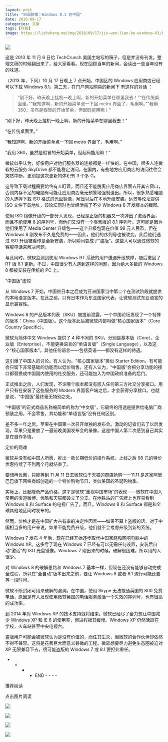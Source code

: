 ```yaml
---
layout: post
title: "旧闻联播：Windows 8.1 在中国"
date: 2016-09-17
categories: 文章
tags: [科技]
image: https://lishuhang.me/img/2016/09/17/jiu-wen-lian-bo-windows-81/01.jpg
---
```


![](http://mmbiz.qpic.cn/mmbiz_jpg/nmVQQlxOIsKNxNmWOIEPicVEpIrnmlPIt9TzzW0RvLfDvrUOFIJ3ibnYKQMl6hESAzsIhL0jWzIY5qQZB8icJcHNQ/0?wx_fmt=jpeg)

这是 2013 年 11 月 6 日给 TechCrunch 美国主站写的稿子，但是并没有刊发。整理文稿的时候翻出来了，给大家看看。现在回顾当年的新闻，会读出一些当年没有的味道。

（2013 年，下同）10 月 17 日晚上 7 点开始，中国区的 Windows 应用商店已经可以下载 Windows 8.1。第二天，在门户网站网易的新闻下 有这样的对话 ：

> “刚下好，昨天晚上挂机一晚上啊，新的开始菜单在哪里我去！”“在传统桌面里。”“我知道啊，新的开始菜单点一下回 metro 界面了，毛用啊。”“我用 360，虽然是假冒的开始菜单，但起码能用嘛！”

“刚下好，昨天晚上挂机一晚上啊，新的开始菜单在哪里我去！”

“在传统桌面里。”

“我知道啊，新的开始菜单点一下回 metro 界面了，毛用啊。”

“我用 360，虽然是假冒的开始菜单，但起码能用嘛！”

微软似乎认为，好像用户对他们服务器的连接都是一样快的。在中国，很多人连微软的云服务 SkyDrive 都不能稳定访问，在国内，有些地方应用商店的访问往往会突然中断，更别提这次更新的体积有 3 个多 G。

这导致下载过程需要始终有人盯着，而且还不能脱离应用商店界面去开其它窗口，否则内存不足的电脑有可能让应用商店毫无预警地强制退出。所以，很多熟悉电脑的人选择下载 ISO 格式的光盘镜像，解压以后在本地升级安装。远景等论坛提供 ISO 文件下载地址，该论坛同时也曾经泄露了不少 Windows 8 开发版本的截图。

使用 ISO 镜像升级的一部分人发现，已经是正版的机器又一次弹出了激活界面，而且不能使用 8 的序列号，而他们又没有一个零售版的 8.1 序列号。这可能是因为他们使用了 Media Center 升级包——这个升级包现在价值 99 元人民币，但在 Windows 8 刚发布不久是免费的——因此，他们的序列号也被改变。此后他们通过 ISO 升级被看作是全新安装，所以瞬间变成了“盗版”。这些人可以通过微软的客服电话来解决问题。

与此同时，微软监测到使用 Windows RT 系统的用户遭遇升级故障，随后撤回了 RT 版 8.1 更新。不过，中国很少有人遇到这样的问题，因为绝大多数的 Windows 8 都被安装在传统的 PC 上。

“中国版”虚惊

从 Windows 7 开始，中国继日本之后成为亚洲国家当中第二个在测试阶段就提供的本地语言版本。在此之前，只有日本作为东亚国家代表，让微软测试东亚语言的显示兼容性。

Windows 8 的产品版本列表（SKU）被提前泄露，一个中国论坛发现了一个特殊的版本：China（中国版）。这个版本此后被微软内部叫做“核心国家版本”（Core Country Specific）。

微软为简体中文 Windows 提供了 4 种不同的 SKU，分别是基本版（Core），企业版（Enterprise），不能更换语言的“单语言版”（Single Language），以及这个“核心国家版本”。其他任何语言——包括英语——都没有这样的待遇。

这引爆了中国人的讨论。有人认为，“核心国家版本”类似 Starter Edition，有可能会只留下非常基础的功能而以低价销售。还有人认为，“中国版”会把分享功能的接口都替换成中国国内使用的社交服务，还可能加入为中国政府准备的后门。

正式推出之后，人们发现，不论哪个版本都没有嵌入任何第三方社交分享接口。用户只有在安装了这些服务的 Modern 界面客户端之后，才会获得分享接口。也就是说，“中国版”最终毫无特别之处。

“中国版”的正式商品名称被简单的称为“中文版”，它最终的用途是提供给电脑厂商预装之用，不会零售。其功能和“单语言版”没有任何区别。

差不多一年之后，苹果在中国第一次召开单独的发布会。激动的记者们去了以后发现，苹果只是重放了一遍前晚美国发布会的录像。这是中国人第二次感到自己其实是在自作多情。

定价的两难

微软并没有如中国人所愿，推出一款长期低价的操作系统。上线之后 98 元的特价优惠持续了不到两个月就结束了。

要想再优惠，只能等到 11 月 11 日去微软位于天猫的商店抢购——11.11 是这家阿里巴巴旗下网络商城创造的一个特价购物节日，类似美国的圣诞购物季。

实际上，比起降低产品价格，这才是微软“重视中国市场”的表现——微软在中国人常用的渠道微博、优酷和天猫都设立了分支。在地铁站的广告牌上也容易看到 Windows 8 和 Surface 的电视广告了。而且，Windows 8 和 Surface 都是和全球其他地区同时发布的。

然而，价格才是在中国扩大占有率的决定性因素——如果不算上盗版的话。对于中国相当多的用户来说，如果不能免费升级，他们就不会考虑升级到新的系统。

Windows 7 发布 4 年后，现在已经开始逐步取代中国家庭和网吧电脑中的 Windows XP。这多亏了现在 Windows 7 已经有可以无需任何设置，安装后自动“激活”的 ISO 光盘镜像。Windows 7 刚出来的时候，破解很困难，所以用的人很少。

对 Windows 8 的破解思路和 Windows 7 基本一样，但现在还没有能够自动完成全过程，所以在“全自动”版本出来之前，要让 Windows 8 或者 8.1 流行可能还要等一段时间。

微软不断封闭可用来破解的漏洞。在中国，使用 Skype 无法拨通英国的 800 免费电话，原因是有人发现使用微软英国的电话服务激活一个失效的序列号，也有很高的成功率。

到 2014 年对 Windows XP 的技术支持就将结束。微软已经尽了全力想让中国减少 Windows XP 和 IE 6 的使用率，但进程极其缓慢。Windows XP 仍然活跃在学校，火车站甚至中央电视台。

盗版用户可能会被微软认为是没有价值的，而任其生灭，但微软的合作伙伴却依然不得不兼容。这将是花费巨大而意义甚微的工程。微软想要尽力避免生态圈被迫对 XP 无限兼容下去，很可能盗版的 Windows 7 或 8.1 要担此重任。

- - - - END - - - -

推荐阅读

点击图片阅读

![](https://lishuhang.me/img/2016/09/17/jiu-wen-lian-bo-windows-81/01.jpg)

![](https://lishuhang.me/img/2016/09/17/jiu-wen-lian-bo-windows-81/02.jpg)

![](https://lishuhang.me/img/2016/09/17/jiu-wen-lian-bo-windows-81/03.jpg)

![](https://lishuhang.me/img/2016/09/17/jiu-wen-lian-bo-windows-81/04.png)